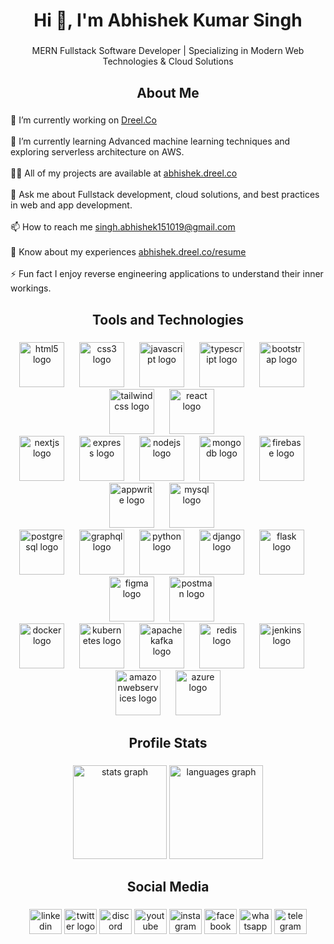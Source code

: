 <h1 align="center">Hi 👋, I'm Abhishek Kumar Singh</h1>

###

<p align="center">MERN Fullstack Software Developer | Specializing in Modern Web Technologies & Cloud Solutions</p>

###

<h2 align="center">About Me</h2>

###

<p align="left">
  🔭 I’m currently working on <a href="https://dreel.co" target="_blank">Dreel.Co</a><br><br>
  🌱 I’m currently learning Advanced machine learning techniques and exploring serverless architecture on AWS.<br><br>
  👨‍💻 All of my projects are available at <a href="https://github.com/ABHISHEK-SIN-GH" target="_blank">abhishek.dreel.co</a><br><br>
  💬 Ask me about Fullstack development, cloud solutions, and best practices in web and app development.<br><br>
  📫 How to reach me <a href="mailto:singh.abhishek151019@gmail.com" target="_blank">singh.abhishek151019@gmail.com</a><br><br>
  📄 Know about my experiences <a href="https://github.com/ABHISHEK-SIN-GH" target="_blank">abhishek.dreel.co/resume</a><br><br>
  ⚡ Fun fact I enjoy reverse engineering applications to understand their inner workings.</p>

###

<h2 align="center">Tools and Technologies</h2>

###

<div align="center">
  <img src="https://cdn.jsdelivr.net/gh/devicons/devicon/icons/html5/html5-original.svg" height="72" alt="html5 logo"  />
  <img width="16" />
  <img src="https://cdn.jsdelivr.net/gh/devicons/devicon/icons/css3/css3-original.svg" height="72" alt="css3 logo"  />
  <img width="16" />
  <img src="https://cdn.jsdelivr.net/gh/devicons/devicon/icons/javascript/javascript-original.svg" height="72" alt="javascript logo"  />
  <img width="16" />
  <img src="https://cdn.jsdelivr.net/gh/devicons/devicon/icons/typescript/typescript-original.svg" height="72" alt="typescript logo"  />
  <img width="16" />
  <img src="https://cdn.jsdelivr.net/gh/devicons/devicon/icons/bootstrap/bootstrap-original.svg" height="72" alt="bootstrap logo"  />
  <img width="16" />
  <img src="https://skillicons.dev/icons?i=tailwind" height="72" alt="tailwindcss logo"  />
  <img width="16" />
  <img src="https://cdn.simpleicons.org/react/61DAFB" height="72" alt="react logo"  />
  <img width="16" />
  
  <br>
  
  <img src="https://skillicons.dev/icons?i=nextjs" height="72" alt="nextjs logo"  />
  <img width="16" />
  <img src="https://skillicons.dev/icons?i=express" height="72" alt="express logo"  />
  <img width="16" />
  <img src="https://cdn.simpleicons.org/nodedotjs/339933" height="72" alt="nodejs logo"  />
  <img width="16" />
  <img src="https://cdn.simpleicons.org/mongodb/47A216" height="72" alt="mongodb logo"  />
  <img width="16" />
  <img src="https://cdn.simpleicons.org/firebase/FFCA28" height="72" alt="firebase logo"  />
  <img width="16" />
  <img src="https://cdn.simpleicons.org/appwrite/F02E65" height="72" alt="appwrite logo"  />
  <img width="16" />
  <img src="https://cdn.jsdelivr.net/gh/devicons/devicon/icons/mysql/mysql-original.svg" height="72" alt="mysql logo"  />
  <img width="16" />

  <br>

  <img src="https://cdn.jsdelivr.net/gh/devicons/devicon/icons/postgresql/postgresql-original.svg" height="72" alt="postgresql logo"  />
  <img width="16" />
  <img src="https://cdn.simpleicons.org/graphql/E10098" height="72" alt="graphql logo"  />
  <img width="16" />
  <img src="https://skillicons.dev/icons?i=py" height="72" alt="python logo"  />
  <img width="16" />
  <img src="https://skillicons.dev/icons?i=django" height="72" alt="django logo"  />
  <img width="16" />
  <img src="https://skillicons.dev/icons?i=flask" height="72" alt="flask logo"  />
  <img width="16" />
  <img src="https://skillicons.dev/icons?i=figma" height="72" alt="figma logo"  />
  <img width="16" />
  <img src="https://skillicons.dev/icons?i=postman" height="72" alt="postman logo"  />
  <img width="16" />
 
  <br>

  <img src="https://skillicons.dev/icons?i=docker" height="72" alt="docker logo"  />
  <img width="16" />
  <img src="https://skillicons.dev/icons?i=kubernetes" height="72" alt="kubernetes logo"  />
  <img width="16" />
  <img src="https://skillicons.dev/icons?i=kafka" height="72" alt="apachekafka logo"  />
  <img width="16" />
  <img src="https://skillicons.dev/icons?i=redis" height="72" alt="redis logo"  />
  <img width="16" />
  <img src="https://skillicons.dev/icons?i=jenkins" height="72" alt="jenkins logo"  />
  <img width="16" />
  <img src="https://skillicons.dev/icons?i=aws" height="72" alt="amazonwebservices logo"  />
  <img width="16" />
  <img src="https://skillicons.dev/icons?i=azure" height="72" alt="azure logo"  />
</div>

###

<h2 align="center">Profile Stats</h2>

###

<div align="center">
  <img src="https://github-readme-stats.vercel.app/api?username=ABHISHEK-SIN-GH&hide_title=false&hide_rank=false&show_icons=true&include_all_commits=true&count_private=true&disable_animations=false&theme=dracula&locale=en&hide_border=false&order=1" height="150" alt="stats graph"  />
  <img src="https://github-readme-stats.vercel.app/api/top-langs?username=ABHISHEK-SIN-GH&locale=en&hide_title=false&layout=compact&card_width=320&langs_count=5&theme=dracula&hide_border=false&order=2" height="150" alt="languages graph"  />
</div>

###

<h2 align="center">Social Media</h2>

###

<div align="center">
  <img src="https://raw.githubusercontent.com/maurodesouza/profile-readme-generator/master/src/assets/icons/social/linkedin/default.svg" width="52" height="40" alt="linkedin logo"  />
  <img src="https://raw.githubusercontent.com/maurodesouza/profile-readme-generator/master/src/assets/icons/social/twitter/default.svg" width="52" height="40" alt="twitter logo"  />
  <img src="https://raw.githubusercontent.com/maurodesouza/profile-readme-generator/master/src/assets/icons/social/discord/default.svg" width="52" height="40" alt="discord logo"  />
  <img src="https://raw.githubusercontent.com/maurodesouza/profile-readme-generator/master/src/assets/icons/social/youtube/default.svg" width="52" height="40" alt="youtube logo"  />
  <img src="https://raw.githubusercontent.com/maurodesouza/profile-readme-generator/master/src/assets/icons/social/instagram/default.svg" width="52" height="40" alt="instagram logo"  />
  <img src="https://raw.githubusercontent.com/maurodesouza/profile-readme-generator/master/src/assets/icons/social/facebook/default.svg" width="52" height="40" alt="facebook logo"  />
  <img src="https://raw.githubusercontent.com/maurodesouza/profile-readme-generator/master/src/assets/icons/social/whatsapp/default.svg" width="52" height="40" alt="whatsapp logo"  />
  <img src="https://raw.githubusercontent.com/maurodesouza/profile-readme-generator/master/src/assets/icons/social/telegram/default.svg" width="52" height="40" alt="telegram logo"  />
</div>

###
